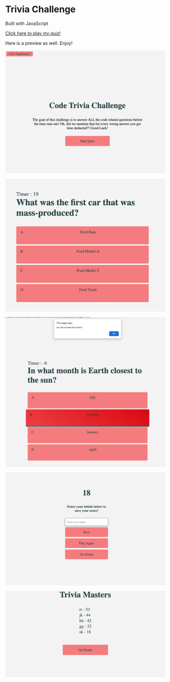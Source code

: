 # Trivia Challenge

Built with JavaScript

[Click here to play my quiz!](https://savvykolb.github.io/trivia-challenge/)

Here is a preview as well. Enjoy!

![An image of the homescreen of my Trivia Game. It hosts the start button, instructions, and highscores button.](./images/home.png)

![An image of a game question with timer displayed.](./images/gameDuration.png)

![An image of the alert displayed when out of time.](./images/outOfTme.png)

![An image of the final score page where you enter your name and save.](./images/finalScore.png)

![An image the highscores page where the top 5 scores are displayed.](./images/highscores.png)
